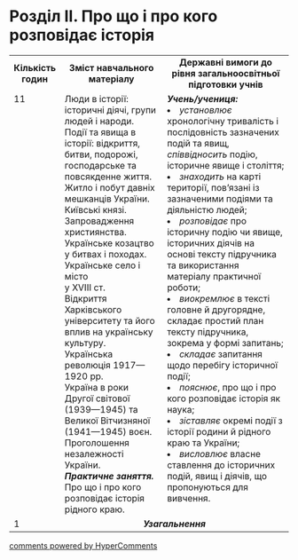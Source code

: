 <div id="hypercomments_widget" class="js-hypercomments-widget invisible"></div>

# Розділ ІI. Про що і про кого розповідає історія

<table>
  <tr>
    <td width="10%" align="center"><b>Кількість годин</b></td>  
    <td width="40%" align="center"><b>Зміст навчального матеріалу</b></td>
    <td width="50%" align="center"><b>Державні вимоги  до рівня загальноосвітньої підготовки учнів</b></td>
  </tr>
  <tr>
<td width="10%" style="vertical-align:top !important;">11</td>
    <td width="40%" style="vertical-align:top !important;">
Люди в історії: історичні діячі, групи людей і народи.<br>
Події та явища в історії: відкриття, битви, подорожі, господарське та повсякденне життя.<br>
Житло і побут давніх мешканців України.<br>
Київські князі. Запровадження християнства.<br>
Українське козацтво у битвах і походах.<br>
Українське село і місто <br>
у ХVІІІ ст.<br>
Відкриття Харківського університету та його вплив на українську культуру.<br>
Українська  революція 1917—1920 рр.<br>
Україна в роки Другої світової (1939—1945) та Великої Вітчизняної (1941—1945) воєн.<br>
Проголошення незалежності України.<br>
<b><i>Практичне заняття.</i></b><br>
Про що і про кого розповідає історія рідного краю.
</td>
    <td width="50%" style="vertical-align:top !important;">
<i><b>Учень/учениця:</b></i><br>
<li><i>установлює</i> хронологічну тривалість і послідовність зазначених подій та явищ, <i>співвідносить</i> подію, історичне явище і століття;</li>
<li><i>знаходить</i> на карті території, пов’язані із зазначеними подіями та діяльністю людей; </li>
<li><i>розповідає</i> про історичну подію чи явище, історичних діячів на основі тексту підручника та використання матеріалу практичної роботи;</li>
<li><i>виокремлює</i> в тексті головне й другорядне, складає простий план тексту підручника, зокрема у формі запитань; </li>
<li><i>складає</i> запитання щодо перебігу історичної події;</li>
<li><i>пояснює</i>,  про що і про кого розповідає історія як наука;</li>
<li><i>зіставляє</i> окремі події з історії родини й рідного краю та України;</li>
<li><i>висловлює</i> власне ставлення до історичних подій, явищ і діячів, що пропонуються для вивчення.</li>
</td>
  </tr>
<tr><td width="10%" style="vertical-align:top !important;">1</td>
<td colspan="2" align="center"><b><i>Узагальнення</i></b></td>
</tr>
</table>

<div class="js-hypercomments-container">
<a href="http://hypercomments.com" class="hc-link" title="comments widget">comments powered by HyperComments</a>
</div>